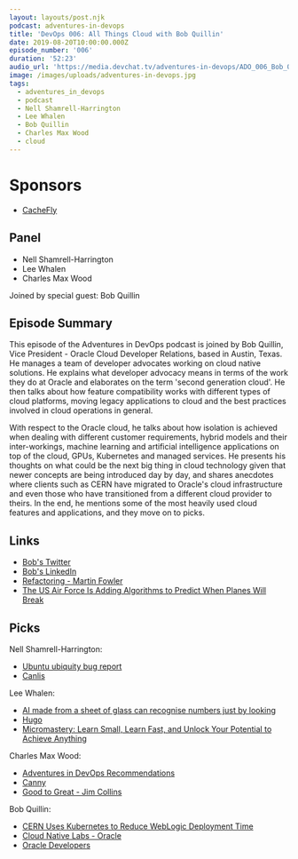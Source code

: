 ```yaml
---
layout: layouts/post.njk
podcast: adventures-in-devops
title: 'DevOps 006: All Things Cloud with Bob Quillin'
date: 2019-08-20T10:00:00.000Z
episode_number: '006'
duration: '52:23'
audio_url: 'https://media.devchat.tv/adventures-in-devops/ADO_006_Bob_Quillin.mp3'
image: /images/uploads/adventures-in-devops.jpg
tags:
  - adventures_in_devops
  - podcast
  - Nell Shamrell-Harrington
  - Lee Whalen
  - Bob Quillin
  - Charles Max Wood
  - cloud
---
```

# Sponsors

* [CacheFly](https://www.cachefly.com/)

## Panel

* Nell Shamrell-Harrington
* Lee Whalen
* Charles Max Wood

Joined by special guest: Bob Quillin

## Episode Summary

This episode of the Adventures in DevOps podcast is joined by Bob Quillin, Vice President - Oracle Cloud Developer Relations, based in Austin, Texas. He manages a team of developer advocates working on cloud native solutions. He explains what developer advocacy means in terms of the work they do at Oracle and elaborates on the term 'second generation cloud'. He then talks about how feature compatibility works with different types of cloud platforms, moving legacy applications to cloud and the best practices involved in cloud operations in general.

With respect to the Oracle cloud, he talks about how isolation is achieved when dealing with different customer requirements, hybrid models and their inter-workings, machine learning and artificial intelligence applications on top of the cloud, GPUs, Kubernetes and managed services. He presents his thoughts on what could be the next big thing in cloud technology given that newer concepts are being introduced day by day, and shares anecdotes where clients such as CERN have migrated to Oracle's cloud infrastructure and even those who have transitioned from a different cloud provider to theirs. In the end, he mentions some of the most heavily used cloud features and applications, and they move on to picks.

## Links

* [Bob's Twitter](https://twitter.com/bobquillin?lang=en)
* [Bob's LinkedIn](https://www.linkedin.com/in/bob-quillin-46802511/)
* [Refactoring - Martin Fowler](https://martinfowler.com/books/refactoring.html)
* [The US Air Force Is Adding Algorithms to Predict When Planes Will Break](https://www.defenseone.com/business/2018/05/us-air-force-adding-algorithms-predict-when-planes-will-break/148234/)

## Picks

Nell Shamrell-Harrington:

* [Ubuntu ubiquity bug report](https://bugs.launchpad.net/ubuntu/+source/ubiquity/+bug/1767594)
* [Canlis](https://canlis.com/)

Lee Whalen:

* [AI made from a sheet of glass can recognise numbers just by looking](https://www.newscientist.com/article/2208975-ai-made-from-a-sheet-of-glass-can-recognise-numbers-just-by-looking/)
* [Hugo](https://gohugo.io/)
* [Micromastery: Learn Small, Learn Fast, and Unlock Your Potential to Achieve Anything](https://www.amazon.com/gp/product/B072MXPGQ7/?ie=UTF8&qid=1548462018&sr=8-1&linkCode=ll1&tag=devchattv-20&linkId=f06bfe7482dca8bb751ed6d7cc86e2ab&language=en_US)

Charles Max Wood:

* [Adventures in DevOps Recommendations](https://devchat.tv/adventures-in-devops/recommend/)
* [Canny](https://canny.io/)
* [Good to Great - Jim Collins](https://www.goodreads.com/book/show/76865.Good_to_Great)

Bob Quillin:

* [CERN Uses Kubernetes to Reduce WebLogic Deployment Time](https://www.youtube.com/watch?v=Up21bdcqXVI)
* [Cloud Native Labs - Oracle](https://cloudnative.oracle.com/index.html)
* [Oracle Developers](https://developer.oracle.com/)
